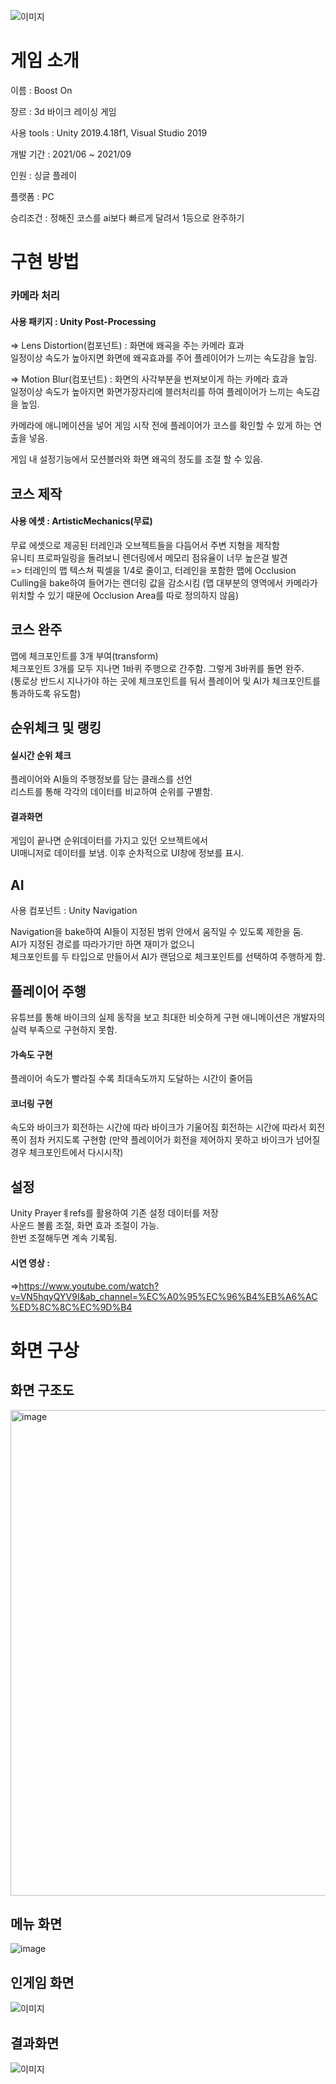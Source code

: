 
![이미지](https://cdn.discordapp.com/attachments/892285347352936470/930510454109904956/unknown.png)  

# 게임 소개  

이름 : Boost On

장르 : 3d 바이크 레이싱 게임

사용 tools : Unity 2019.4.18f1, Visual Studio 2019

개발 기간 : 2021/06 ~ 2021/09

인원 : 싱글 플레이

플랫폼 : PC

승리조건 : 정해진 코스를 ai보다 빠르게 달려서 1등으로 완주하기  

  
# 구현 방법   

### 카메라 처리  

#### 사용 패키지 : Unity Post-Processing

=> Lens Distortion(컴포넌트) : 화면에 왜곡을 주는 카메라 효과   
일정이상 속도가 높아지면 화면에 왜곡효과를 주어 플레이어가 느끼는 속도감을 높임.  

=> Motion Blur(컴포넌트) : 화면의 사각부분을 번져보이게 하는 카메라 효과  
일정이상 속도가 높아지면 화면가장자리에 블러처리를 하여 플레이어가 느끼는 속도감을 높임.  

카메라에 애니메이션을 넣어 게임 시작 전에 플레이어가 코스를 확인할 수 있게 하는 연출을 넣음.  

게임 내 설정기능에서 모션블러와 화면 왜곡의 정도를 조절 할 수 있음.

## 코스 제작  

#### 사용 에셋 : ArtisticMechanics(무료)

무료 에셋으로 제공된 터레인과 오브젝트들을 다듬어서 주변 지형을 제작함    
유니티 프로파일링을 돌려보니 렌더링에서 메모리 점유율이 너무 높은걸 발견    
=> 터레인의 맵 텍스쳐 픽셀을 1/4로 줄이고, 터레인을 포함한 맵에 Occlusion Culling을 bake하여 들어가는 렌더링 값을 감소시킴
(맵 대부분의 영역에서 카메라가 위치할 수 있기 때문에 Occlusion Area를 따로 정의하지 않음)

## 코스 완주

 맵에 체크포인트를 3개 부여(transform)  
체크포인트 3개를 모두 지나면 1바퀴 주행으로 간주함. 그렇게 3바퀴를 돌면 완주.  
(통로상 반드시 지나가야 하는 곳에 체크포인트를 둬서 플레이어 및 AI가 체크포인트를 통과하도록 유도함)  

## 순위체크 및 랭킹  

#### 실시간 순위 체크  

플레이어와 AI들의 주행정보를 담는 클래스를 선언  
리스트를 통해 각각의 데이터를 비교하여 순위를 구별함.  

#### 결과화면

게임이 끝나면 순위데이터를 가지고 있던 오브젝트에서  
UI매니저로 데이터를 보냄. 이후 순차적으로 UI창에 정보를 표시.  

## AI  

사용 컴포넌트 : Unity Navigation

Navigation을 bake하여 AI들이 지정된 범위 안에서 움직일 수 있도록 제한을 둠.  
AI가 지정된 경로를 따라가기만 하면 재미가 없으니  
체크포인트를 두 타입으로 만들어서 AI가 랜덤으로 체크포인트를 선택하여 주행하게 함.  

## 플레이어 주행

유튜브를 통해 바이크의 실제 동작을 보고 최대한 비슷하게 구현
애니메이션은 개발자의 실력 부족으로 구현하지 못함.

#### 가속도 구현  
플레이어 속도가 빨라질 수록 최대속도까지 도달하는 시간이 줄어듬

#### 코너링 구현
속도와 바이크가 회전하는 시간에 따라 바이크가 기울어짐
회전하는 시간에 따라서 회전 폭이 점차 커지도록 구현함
(만약 플레이어가 회전을 제어하지 못하고 바이크가 넘어질 경우 체크포인트에서 다시시작)

## 설정

Unity Prayerㅖrefs를 활용하여 기존 설정 데이터를 저장  
사운드 볼륨 조절, 화면 효과 조절이 가능.  
한번 조절해두면 계속 기록됨.

#### 시연 영상 : 
  =>https://www.youtube.com/watch?v=VN5hqyQYV9I&ab_channel=%EC%A0%95%EC%96%B4%EB%A6%AC%ED%8C%8C%EC%9D%B4
  
# 화면 구상  

## 화면 구조도  
<img width="777" alt="image" src="https://user-images.githubusercontent.com/68889645/179690121-84705d85-8054-4f91-a515-a5e986d6068f.png">  

## 메뉴 화면  
![image](https://user-images.githubusercontent.com/68889645/160330042-c0ca5562-3032-40e0-b25d-9f41c6bfe394.png)

## 인게임 화면  
![이미지](https://cdn.discordapp.com/attachments/892285347352936470/930491981010960504/unknown.png)  

## 결과화면  
![이미지](https://cdn.discordapp.com/attachments/892285347352936470/930512943060222033/unknown.png) 

 


